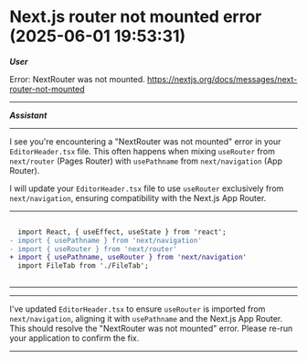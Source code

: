 <!-- Generated by SpecStory -->

# Next.js router not mounted error (2025-06-01 19:53:31)

_**User**_

Error: NextRouter was not mounted. https://nextjs.org/docs/messages/next-router-not-mounted

---

_**Assistant**_



---

I see you're encountering a "NextRouter was not mounted" error in your `EditorHeader.tsx` file. This often happens when mixing `useRouter` from `next/router` (Pages Router) with `usePathname` from `next/navigation` (App Router).

I will update your `EditorHeader.tsx` file to use `useRouter` exclusively from `next/navigation`, ensuring compatibility with the Next.js App Router.

---

```diff
  
  import React, { useEffect, useState } from 'react';
- import { usePathname } from 'next/navigation'
- import { useRouter } from 'next/router'
+ import { usePathname, useRouter } from 'next/navigation'
  import FileTab from './FileTab'; 
  
```

---



---

I've updated `EditorHeader.tsx` to ensure `useRouter` is imported from `next/navigation`, aligning it with `usePathname` and the Next.js App Router. This should resolve the "NextRouter was not mounted" error. Please re-run your application to confirm the fix.

---

